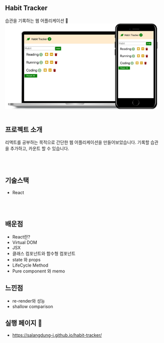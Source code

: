 ## Habit Tracker
습관을 기록하는 웹 어플리케이션 📇
![실행화면](/public/images/habit.png)
<br><br>

## 프로젝트 소개  
리액트를 공부하는 목적으로 간단한 웹 어플리케이션을 만들어보았습니다. 
기록할 습관을 추가하고, 카운트 할 수 있습니다. 

<br><br>

## 기술스택 
- React

<br><br>

## 배운점 
- React란?
- Virtual DOM
- JSX
- 클래스 컴포넌트와 함수형 컴포넌트 
- state 와 props
- LifeCycle Method
- Pure component 와 memo

## 느낀점 
- re-render와 성능
- shallow comparison

## 실행 페이지 🔗 
- https://salangdung-i.github.io/habit-tracker/









